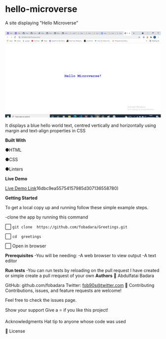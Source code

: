 # hello-microverse

A site displaying "Hello Microverse"

![screenshot](images/hello-microverse.gif)

It displays a blue hello world text, centred vertically and horizontally using margin and text-align properties in CSS 

**Built With**

●HTML

●CSS

●Linters

**Live Demo**

[Live Demo Link](https://www.loom.com/share/)16dbc9ea55754157985d307136558780)

**Getting Started**

To get a local copy up and running follow these simple example steps.

-clone the app by running this command 

:white_large_square: ```git clone  https://github.com/fobadara/Greetings.git```

:white_large_square: ```cd  greetings```

:white_large_square: Open in browser


**Prerequisites**
-You will be needing:
-A web browser to view output
-A text editor

**Run tests**
-You can run tests by reloading on the pull request I have created or simple create a pull rrequest of your own 
**Authors**
👤 Abdulfatai Badara

GitHub: github.com/fobadara
Twitter: fob90s@twitter.com
🤝 Contributing
Contributions, issues, and feature requests are welcome!

Feel free to check the issues page.

Show your support
Give a ⭐️ if you like this project!

Acknowledgments
Hat tip to anyone whose code was used

📝 License
